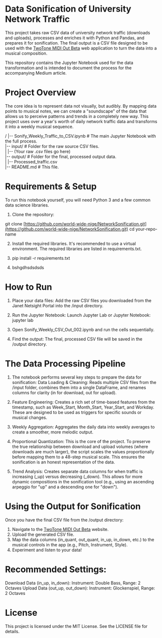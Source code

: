 # Data Sonification of University Network Traffic  

This project takes raw CSV data of university network traffic (downloads and uploads), processes and enriches it with Python and Pandas, and prepares it for sonification. The final output is a CSV file designed to be used with the [TwoTone MIDI Out Beta](https://twotone-midiout-beta.netlify.app/) web application to turn the data into a musical composition.

This repository contains the Jupyter Notebook used for the data transformation and is intended to document the process for the accompanying Medium article.

# Project Overview
The core idea is to represent data not visually, but audibly. By mapping data points to musical notes, we can create a "soundscape" of the data that allows us to perceive patterns and trends in a completely new way. This project uses over a year's worth of daily network traffic data and transforms it into a weekly musical sequence.  

/
|-- Sonify_Weekly_Traffic_to_CSV.ipynb  # The main Jupyter Notebook with the full process.  
|-- input/                           # Folder for the raw source CSV files.  
|   |-- (Your raw .csv files go here)  
|-- output/                          # Folder for the final, processed output data.  
|   |-- Processed_traffic.csv  
|-- README.md                        # This file.  


# Requirements & Setup
To run this notebook yourself, you will need Python 3 and a few common data science libraries.

1. Clone the repository:

git clone [https://github.com/world-wide-nige/NetworkSonification.git](https://github.com/world-wide-nige/NetworkSonification.git)
cd your-repo-name

2. Install the required libraries. It's recommended to use a virtual environment. The required libraries are listed in requirements.txt.
3. pip install -r requirements.txt

4. bshgdhsdsdsds

# How to Run
1. Place your data files: Add the raw CSV files you downloaded from the Janet Netsight Portal into the /input directory.
2. Run the Jupyter Notebook: Launch Jupyter Lab or Jupyter Notebook:
jupyter lab

3. Open Sonify_Weekly_CSV_Out_002.ipynb and run the cells sequentially.
4. Find the output: The final, processed CSV file will be saved in the /output directory.

# The Data Processing Pipeline

1. The notebook performs several key steps to prepare the data for sonification:
Data Loading & Cleaning: Reads multiple CSV files from the /input folder, combines them into a single DataFrame, and renames columns for clarity (in for download, out for upload).

2. Feature Engineering: Creates a rich set of time-based features from the timestamp, such as Week_Start, Month_Start, Year_Start, and Workday. These are designed to be used as triggers for specific sounds or musical changes.

3. Weekly Aggregation: Aggregates the daily data into weekly averages to create a smoother, more melodic output.

4. Proportional Quantization: This is the core of the project. To preserve the true relationship between download and upload volumes (where downloads are much larger), the script scales the values proportionally before mapping them to a 48-step musical scale. This ensures the sonification is an honest representation of the data.

5. Trend Analysis: Creates separate data columns for when traffic is increasing (_up) versus decreasing (_down). This allows for more dynamic compositions in the sonification tool (e.g., using an ascending arpeggio for "up" and a descending one for "down").

# Using the Output for Sonification
Once you have the final CSV file from the /output directory:

1. Navigate to the [TwoTone MIDI Out Beta](https://twotone-midiout-beta.netlify.app/) website.
2. Upload the generated CSV file.
3. Map the data columns (in_quant, out_quant, in_up, in_down, etc.) to the musical controls in the app (e.g., Pitch, Instrument, Style).
4. Experiment and listen to your data!

# Recommended Settings:
Download Data (in_up, in_down): Instrument: Double Bass, Range: 2 Octaves
Upload Data (out_up, out_down): Instrument: Glockenspiel, Range: 2 Octaves

# License
This project is licensed under the MIT License. See the LICENSE file for details.
